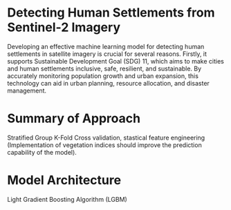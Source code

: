 # Detecting Human Settlements from Sentinel-2 Imagery
Developing an effective machine learning model for detecting human settlements in satellite imagery is crucial for several reasons. Firstly, it supports Sustainable Development Goal (SDG) 11, which aims to make cities and human settlements inclusive, safe, resilient, and sustainable. By accurately monitoring population growth and urban expansion, this technology can aid in urban planning, resource allocation, and disaster management.

# Summary of Approach
Stratified Group K-Fold Cross validation, stastical feature engineering (Implementation of vegetation indices should improve the prediction capability of the model). 


# Model Architecture
Light Gradient Boosting Algorithm (LGBM)
